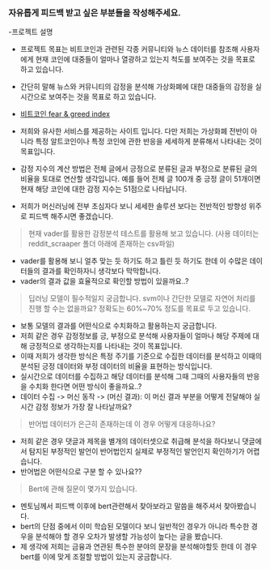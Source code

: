 ### 자유롭게 피드백 받고 싶은 부분들을 작성해주세요.  
-프로젝트 설명
  - 프로젝트 목표는 비트코인과 관련된 각종 커뮤니티와 뉴스 데이터를 참조해
   사용자에게 현재 코인에 대중들이 얼마나 열광하고 있는지 척도를 보여주는 것을 목표로 하고 있습니다.
  - 간단히 말해 뉴스와 커뮤니티의 감정을 분석해 가상화폐에 대한 대중들의 감정을 실시간으로 보여주는 것을 목표로 하고 있습니다.
  - [비트코인 fear & greed index](https://alternative.me/crypto/fear-and-greed-index/)
  - 저희와 유사한 서비스를 제공하는 사이트 입니다. 다만 저희는 가상화폐 전반이 아니라 특정 알트코인이나 특정 코인에 관한 반응을 세세하게 분류해서 나타내는 것이 목표입니다.
  - 감정 지수의 계산 방법은 전체 글에서 긍정으로 분류된 글과 부정으로 분류된 글의 비율을 토대로 연산할 생각입니다. 예를 들어 전체 글 100개 중 긍정 글이 51개이면 현재 해당 코인에 대한 감정 지수는 51점으로 나타납니다.

  - 저희가 머신러닝에 전부 초심자다 보니 세세한 솔루션 보다는 전반적인 방향성 위주로 피드백 해주시면 좋겠습니다.

> 현재 vader를 활용한 감정분석 테스트를 활용해 보고 있습니다. (사용 데이터는 reddit_scraaper 폴더 아래에 존재하는 csv파일)
* vader를 활용해 보니 얼추 맞는 듯 하기도 하고 틀린 듯 하기도 한데 이 수많은 데이터들의 결과를 확인하자니 생각보다 막막합니다.
* vader의 결과 값을 효율적으로 확인할 방법이 있을까요..?


> 딥러닝 모델이 필수적일지 궁금합니다. svm이나 간단한 모델로 자연어 처리를 진행 할 수는 없을까요? 정확도는 60%~70% 정도를 목표로 두고 있습니다.

* 보통 모델의 결과를 어떤식으로 수치화하고 활용하는지 궁금합니다. 
* 저희 같은 경우 감정정보를 긍, 부정으로 분석해 사용자들이 얼마나 해당 주제에 대해 긍정적으로 생각하는지를 나타내는 것이 목표입니다.
* 이때 저희가 생각한 방식은 특정 주기를 기준으로 수집한 데이터를 분석하고 이때의 분석된 긍정 데이터와 부정 데이터의 비율을 표현하는 방식입니다.
* 실시간으로 데이터를 수집하고 해당 데이터를 분석해 그때 그때의 사용자들의 반응을 수치화 한다면 어떤 방식이 좋을까요..?
* 데이터 수집 -> 머신 동작 -> (머신 결과): 이 머신 결과 부분을 어떻게 전달해야 실시간 감정 정보가 가장 잘 나타날까요?

> 반어법 데이터가 은근히 존재하는데 이 경우 어떻게 대응하나요?
* 저희 같은 경우 댓글과 제목을 별개의 데이터셋으로 취급해 분석을 하다보니 댓글에서 탐지된 부정적인 발언이 반어법인지 실제로 부정적인 발언인지 확인하기가 어렵습니다.
* 반어법은 어떤식으로 구분 할 수 있나요??

> Bert에 관해 질문이 몇가지 있습니다.
* 멘토님께서 피드백 이후에 bert관련해서 찾아보라고 말씀을 해주셔서 찾아봤습니다.
* bert의 단점 중에서 이미 학습된 모델이다 보니 일반적인 경우가 아니라 특수한 경우을 분석해야 할 경우 오차가 발생할 가능성이 높다는 글을 봤습니다.
* 제 생각에 저희는 금융과 연관된 특수한 분야의 문장을 분석해야할듯 한데 이 경우 bert를 이에 맞게 조절할 방법이 있는지 궁금합니다.
